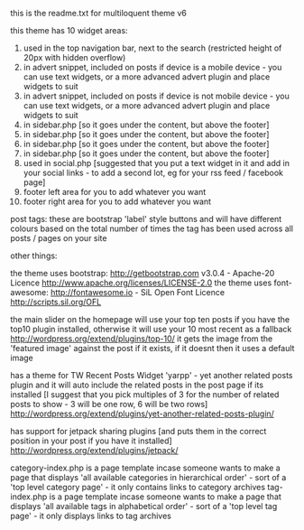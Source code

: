 this is the readme.txt for multiloquent theme v6

this theme has 10 widget areas:
1) used in the top navigation bar, next to the search (restricted height of 20px with hidden overflow)
2) in advert snippet, included on posts if device is a mobile device - you can use text widgets, or a more advanced advert plugin and place widgets to suit
3) in advert snippet, included on posts if device is not mobile device - you can use text widgets, or a more advanced advert plugin and place widgets to suit
4) in sidebar.php [so it goes under the content, but above the footer]
5) in sidebar.php [so it goes under the content, but above the footer]
6) in sidebar.php [so it goes under the content, but above the footer]
7) in sidebar.php [so it goes under the content, but above the footer]
8) used in social.php [suggested that you put a text widget in it and add in your social links - to add a second lot, eg for your rss feed / facebook page]
9) footer left area for you to add whatever you want
10) footer right area for you to add whatever you want

post tags:
these are bootstrap 'label' style buttons and will have different colours based on the total number of times the tag has been used across all posts / pages on your site

other things:

the theme uses bootstrap: http://getbootstrap.com v3.0.4 - Apache-20 Licence http://www.apache.org/licenses/LICENSE-2.0
the theme uses font-awesome: http://fontawesome.io - SiL Open Font Licence http://scripts.sil.org/OFL

the main slider on the homepage will use your top ten posts if you have the top10 plugin installed, otherwise it will use your 10 most recent as a fallback
http://wordpress.org/extend/plugins/top-10/
it gets the image from the 'featured image' against the post if it exists, if it doesnt then it uses a default image


has a theme for TW Recent Posts Widget 'yarpp' - yet another related posts plugin and it will auto include the related posts in the post page if its installed
[I suggest that you pick multiples of 3 for the number of related posts to show - 3 will be one row, 6 will be two rows]
http://wordpress.org/extend/plugins/yet-another-related-posts-plugin/

has support for jetpack sharing plugins [and puts them in the correct position in your post if you have it installed]
http://wordpress.org/extend/plugins/jetpack/

category-index.php is a page template incase someone wants to make a page that displays 'all available categories in hierarchical order' - sort of a 'top level category page' - it only contains links to category archives
tag-index.php is a page template incase someone wants to make a page that displays 'all available tags in alphabetical order' - sort of a 'top level tag page' - it only displays links to tag archives



